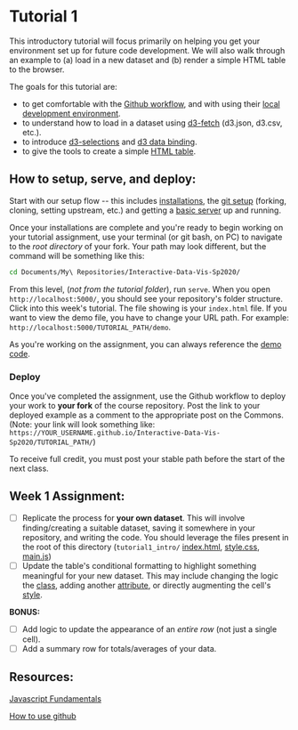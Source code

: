 # Tutorial 1

This introductory tutorial will focus primarily on helping you get your environment set up for future code development. We will also walk through an example to (a) load in a new dataset and (b) render a simple HTML table to the browser.

The goals for this tutorial are:

- to get comfortable with the [Github workflow](../GIT_SETUP.md), and with using their [local development environment](../README.md).
- to understand how to load in a dataset using [d3-fetch](https://github.com/d3/d3-fetch) (d3.json, d3.csv, etc.).
- to introduce [d3-selections](https://bost.ocks.org/mike/selection/) and [d3 data binding](https://observablehq.com/@d3/selection-join).
- to give the tools to create a simple [HTML table](https://developer.mozilla.org/en-US/docs/Web/HTML/Element/table).

## How to setup, serve, and deploy:

Start with our setup flow -- this includes [installations](../README.md#setup), the [git setup](../GIT_SETUP.md) (forking, cloning, setting upstream, etc.) and getting a [basic server](../BASIC_SERVER.md) up and running.

Once your installations are complete and you're ready to begin working on your tutorial assignment, use your terminal (or git bash, on PC) to navigate to the _root directory_ of your fork. Your path may look different, but the command will be something like this:

```sh
cd Documents/My\ Repositories/Interactive-Data-Vis-Sp2020/
```

From this level, (_not from the tutorial folder_), run `serve`. When you open `http://localhost:5000/`, you should see your repository's folder structure. Click into this week's tutorial. The file showing is your `index.html` file. If you want to view the demo file, you have to change your URL path. For example: `http://localhost:5000/TUTORIAL_PATH/demo`.

As you're working on the assignment, you can always reference the [demo code](demo/).

### Deploy

Once you've completed the assignment, use the Github workflow to deploy your work to **your fork** of the course repository. Post the link to your deployed example as a comment to the appropriate post on the Commons. (Note: your link will look something like: `https://YOUR_USERNAME.github.io/Interactive-Data-Vis-Sp2020/TUTORIAL_PATH/`)

To receive full credit, you must post your stable path before the start of the next class.

## Week 1 Assignment:

- [ ] Replicate the process for **your own dataset**. This will involve finding/creating a suitable dataset, saving it somewhere in your repository, and writing the code. You should leverage the files present in the root of this directory (`tutorial1_intro/` [index.html](index.html), [style.css](style.css), [main.js](main.js))
- [ ] Update the table's conditional formatting to highlight something meaningful for your new dataset. This may include changing the logic the [class](https://github.com/d3/d3-selection#selection_classed), adding another [attribute](https://github.com/d3/d3-selection#selection_attr), or directly augmenting the cell's [style](https://github.com/d3/d3-selection#selection_style).

**BONUS:**

- [ ] Add logic to update the appearance of an _entire row_ (not just a single cell).
- [ ] Add a summary row for totals/averages of your data.

## Resources:

[Javascript Fundamentals](https://javascript.info/first-steps)

[How to use github](https://git-scm.com/book/en/v2)
